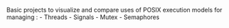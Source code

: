 Basic projects to visualize and compare uses of POSIX execution models for managing :
      - Threads
      - Signals
      - Mutex
      - Semaphores
